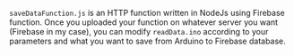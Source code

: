 `saveDataFunction.js` is an HTTP function written in NodeJs using Firebase function.
Once you uploaded your function on whatever server you want (Firebase in my case), you can modify `readData.ino` according to your parameters and what you want to save from Arduino
to Firebase database.
